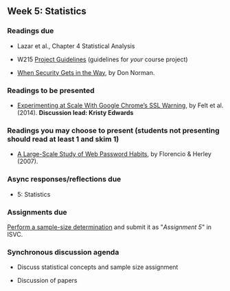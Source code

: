 ## Week 5: Statistics

### Readings due

  - Lazar et al., Chapter 4 Statistical Analysis

  - W215 [Project Guidelines](/project/)  (guidelines for *your* course project)

  - [When Security Gets in the Way](https://jnd.org/when_security_gets_in_the_way/), by Don Norman.
  
### Readings to be presented

  - [Experimenting at Scale With Google Chrome’s SSL Warning](https://static.googleusercontent.com/media/research.google.com/en//pubs/archive/41927.pdf), by Felt et al. (2014). **Discussion lead: Kristy Edwards**

  
### Readings you may choose to present (students not presenting should read at least 1 and skim 1)

  - [A Large-Scale Study of Web Password Habits](https://cormac.herley.org/docs/www2007.pdf), by Florencio & Herley (2007).


### Async responses/reflections due

  - 5: Statistics


### Assignments due

[Perform a sample-size determination](/assignments/sample-size.md) and submit it as "*Assignment 5*" in ISVC.


### Synchronous discussion agenda

  - Discuss statistical concepts and sample size assignment

  - Discussion of papers
